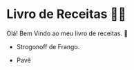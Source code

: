 # Livro de Receitas :woman_cook:

Olá! Bem Vindo ao meu livro de receitas. :wave:

- Strogonoff de Frango.

- Pavê

  
